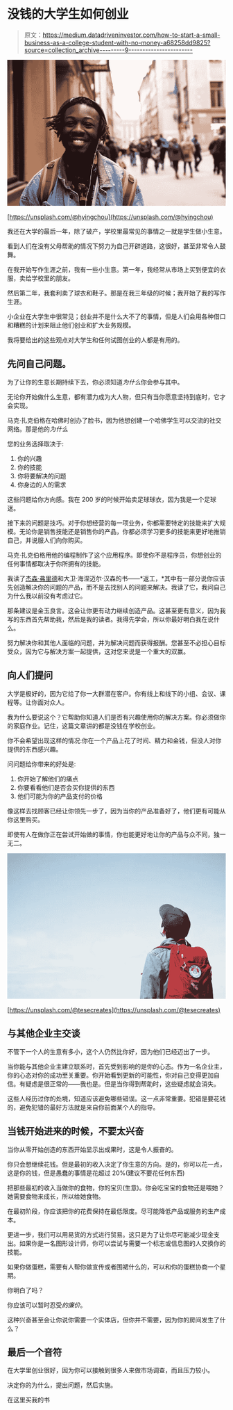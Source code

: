 # 没钱的大学生如何创业

> 原文：<https://medium.datadriveninvestor.com/how-to-start-a-small-business-as-a-college-student-with-no-money-a68258dd9825?source=collection_archive---------9----------------------->

![](img/125df04940b9172a8c33de436807773d.png)

[https://unsplash.com/@hyingchou](https://unsplash.com/@hyingchou)

我还在大学的最后一年，除了破产，学校里最常见的事情之一就是学生做小生意。

看到人们在没有父母帮助的情况下努力为自己开辟道路，这很好，甚至非常令人鼓舞。

在我开始写作生涯之前，我有一些小生意。第一年，我经常从市场上买到便宜的衣服，卖给学校里的朋友。

然后第二年，我套利卖了球衣和鞋子。那是在我三年级的时候；我开始了我的写作生涯。

小企业在大学生中很常见；创业并不是什么大不了的事情，但是人们会用各种借口和糟糕的计划来阻止他们创业和扩大业务规模。

我将要给出的这些观点对大学生和任何试图创业的人都是有用的。

## 先问自己问题。

为了让你的生意长期持续下去，你必须知道*为什么*你会参与其中。

无论你开始做什么生意，都有潜力成为大人物，但只有当你愿意坚持到底时，它才会实现。

马克·扎克伯格在哈佛时创办了脸书，因为他想创建一个哈佛学生可以交流的社交网络。那是他的*为什么*

您的业务选择取决于:

1.  你的兴趣
2.  你的技能
3.  你将要解决的问题
4.  你身边的人的需求

这些问题给你方向感。我在 200 岁的时候开始卖足球球衣，因为我是一个足球迷。

接下来的问题是技巧。对于你想经营的每一项业务，你都需要特定的技能来扩大规模。无论你是销售技能还是销售你的产品，你都必须学习更多的技能来更好地推销自己，并说服人们向你购买。

马克·扎克伯格用他的编程制作了这个应用程序。即使你不是程序员，你想创业的任何事情都取决于你所拥有的技能。

我读了[杰森·弗里德](https://medium.com/@jasonfried)和大卫·海涅迈尔·汉森的书——*返工，*其中有一部分说你应该先创造解决你的问题的产品，而不是去找别人的问题来解决。我读了它，我问自己为什么我以前没有考虑过它。

那条建议是金玉良言。这会让你更有动力继续创造产品。这甚至更有意义，因为我写的东西首先帮助我，然后是我的读者。我得先学会，所以你最好明白我在说什么。

努力解决你和其他人面临的问题，并为解决问题而获得报酬。您甚至不必担心目标受众，因为它与解决方案一起提供，这对您来说是一个重大的双赢。

## 向人们提问

大学是极好的，因为它给了你一大群潜在客户。你有线上和线下的小组、会议、课程等。让你面对众人。

我为什么要说这个？它帮助你知道人们是否有兴趣使用你的解决方案。你必须做你的家庭作业。记住，这篇文章讲的都是没钱在学校创业。

你不会希望出现这样的情况:你在一个产品上花了时间、精力和金钱，但没人对你提供的东西感兴趣。

问问题给你带来的好处是:

1.  你开始了解他们的痛点
2.  你要看看他们是否会买你提供的东西
3.  他们可能为你的产品支付的价格

像这样去找顾客已经让你领先一步了，因为当你的产品准备好了，他们更有可能从你这里购买。

即使有人在做你正在尝试开始做的事情，你也能更好地让你的产品与众不同，独一无二。

![](img/4fd315152a4f69cf61656a12c62a9cc0.png)

[https://unsplash.com/@tesecreates](https://unsplash.com/@tesecreates)

## 与其他企业主交谈

不管下一个人的生意有多小，这个人仍然比你好，因为他们已经迈出了一步。

当你能与其他企业主建立联系时，首先受到影响的是你的心态。作为一名企业主，你的心态对你的成功至关重要。你开始看到更新的可能性，你对自己变得更加自信。有疑虑是很正常的——我也是。但是当你得到帮助时，这些疑虑就会消失。

这些人经历过你的处境，知道应该避免哪些错误。这一点非常重要。犯错是要花钱的，避免犯错的最好方法就是来自你前面某个人的指导。

## 当钱开始进来的时候，不要太兴奋

当你从零开始创造的东西开始显示出成果时，这是令人振奋的。

你只会想继续花钱。但是最初的收入决定了你生意的方向。是的，你可以花一点，这是你的钱，但是愚蠢的事情是花超过 20%(建议不要花任何东西)

把那些最初的收入当做你的食物，你的宝贝(生意)。你会吃宝宝的食物还是喂她？她需要食物来成长，所以给她食物。

在最初阶段，你应该把你的花费保持在最低限度。尽可能降低产品或服务的生产成本。

更进一步，我们可以用易货的方式进行贸易。这只是为了让你尽可能减少现金支出。如果你是一名图形设计师，你可以尝试与需要一个标志或信息图的人交换你的技能。

如果你做蛋糕，需要有人帮你做宣传或者围裙什么的，可以和你的蛋糕协商一个星期。

你明白了吗？

你应该可以暂时忍受*的廉价*。

这种兴奋甚至会让你说你需要一个实体店，但你并不需要，因为你的房间发生了什么？

## 最后一个音符

在大学里创业很好，因为你可以接触到很多人来做市场调查，而且压力较小。

决定你的为什么，提出问题，然后实施。

在这里买我的书